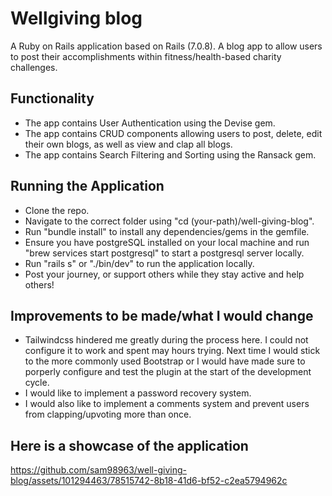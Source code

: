 # Wellgiving blog

A Ruby on Rails application based on Rails (7.0.8). A blog app to allow users to post their accomplishments within fitness/health-based charity challenges.

## Functionality

- The app contains User Authentication using the Devise gem.
- The app contains CRUD components allowing users to post, delete, edit their own blogs, as well as view and clap all blogs.
- The app contains Search Filtering and Sorting using the Ransack gem.

## Running the Application

- Clone the repo.
- Navigate to the correct folder using "cd (your-path)/well-giving-blog".
- Run "bundle install" to install any dependencies/gems in the gemfile.
- Ensure you have postgreSQL installed on your local machine and run "brew services start postgresql" to start a postgresql server locally.
- Run "rails s" or "./bin/dev" to run the application locally.
- Post your journey, or support others while they stay active and help others!

## Improvements to be made/what I would change

- Tailwindcss hindered me greatly during the process here. I could not configure it to work and spent may hours trying. Next time I would stick to the more commonly used Bootstrap or I would have made sure to porperly configure and test the plugin at the start of the development cycle.
- I would like to implement a password recovery system.
- I would also like to implement a comments system and prevent users from clapping/upvoting more than once.


## Here is a showcase of the application

https://github.com/sam98963/well-giving-blog/assets/101294463/78515742-8b18-41d6-bf52-c2ea5794962c

